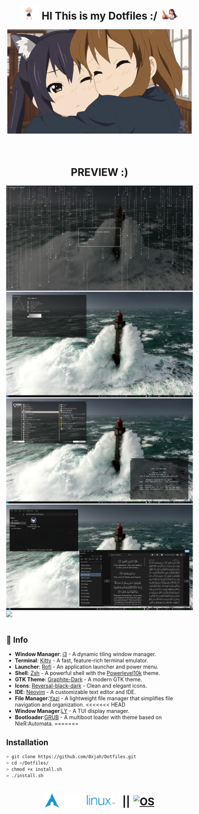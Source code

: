 <h1 align="center">
      <img src="preview/shigure-ui-dance.gif" width="50">
    HI This is my Dotfiles :/
      <img src="preview/nagatoro-laughing.gif" width="50">
  </h1>
<p align="center">
  <img align="center" src="preview/hugs.gif" alt="GIF" />
  
</p>
  <br>
  <br>
  <h1 align="center">PREVIEW :)</h1>
  <img src="preview/first">
  <img src="preview/second">
  <img src="preview/third">
  <img src="preview/fourth">
  <img src='preview/preview.png'>
 <br>
  <br>

## 🔗 Info

- **Window Manager**: [i3](https://i3wm.org) - A dynamic tiling window manager.
- **Terminal**: [Kitty](https://sw.kovidgoyal.net/kitty/) - A fast, feature-rich terminal emulator.
- **Launcher**: [Rofi](https://github.com/DaveDavenport/rofi) - An application launcher and power menu.
- **Shell**: [Zsh](https://www.zsh.org) - A powerful shell with the [Powerlevel10k](https://github.com/romkatv/powerlevel10k) theme.
- **GTK Theme**: [Graphite-Dark](https://github.com/vinceliuice/Graphite-gtk-theme) - A modern GTK theme.
- **Icons**: [Reversal-black-dark](https://github.com/yeyushengfan258/Reversal-icon-them) - Clean and elegant icons.
- **IDE**: [Neovim](https://neovim.io) - A customizable text editor and IDE.
- **File Manager**:[Yazi](https://yazi-rs.github.io/) - A lightweight file manager that simplifies file navigation and organization.
<<<<<<< HEAD
- **Window Manager**:[LY](https://github.com/fairyglade/ly) - A TUI display manager.
- **Bootloader**:[GRUB](https://www.gnu.org/software/grub/) - A multiboot loader with theme based on NieR:Automata.
=======
## Installation
```bash
> git clone https://github.com/0xjah/Dotfiles.git
> cd ~/Dotfiles/
> chmod +x install.sh
> ./install.sh
```
<h1 align="center" style="display: flex; justify-content: center; align-items: center;">
  <a href="https://archlinux.org/" target="_blank">
    <img alt="Logo" title="Logo" src="/preview/logo.png" style="margin-right: 10px;" />
  </a>
  <span style="margin: 0 10px;">||</span>
  <a href="https://i3wm.org/" target="_blank">
    <img src="https://img.shields.io/static/v1?label=ARCH&message=I3&color=7393B3&labelColor=black" alt="OS" />
  </a>
</h1>
